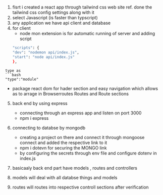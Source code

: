 1.  fisrt i created a react app through tailwind css web site ref.
    done the tailwind css config settings along with it
2.  select Javascript (is faster than typscript)
3.  any application we have api client and database
4.  for client
    - node mon extension is for automatic running of server and adding script
    ```bash
    "scripts": {
    "dev": "nodemon api/index.js",
    "start": "node api/index.js"
    },
    ```

````
type as
```bash
"type":"module"
````

- package react dom for hader section and easy navigation
  which allows as to arrage in Browserroutes Routes and Route sections

5. back end by using express

   - connecting through an express app and listen on port 3000
   - npm i express

6. connecting to databse by mongodb

   - creating a project on there and connect it through mongoose connect and
     added the respective link to it
   - npm i dotevn for securing the MONGO link
   - by configuring the secrets through env file and configure dotenv in index.js

7. basicaaly back end part have models , routes and controllers
8. models will deal with all databse things and models
9. routes will routes into respective controll sections after verification
